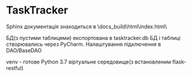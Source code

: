 # TaskTracker 
Sphinx документація знаходиться в \docs\_build\html\index.html\

БД(з пустими таблицями) експортована в tasktracker.db
БД і таблиці створювались через PyCharm. Налаштування підключення в DAO/BaseDAO

venv - готове Python 3.7 віртуальне середовище(з встановленим flask-restful)
